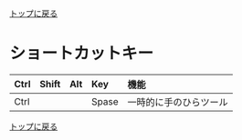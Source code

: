 [トップに戻る](../index.md)

# ショートカットキー

|Ctrl|Shift|Alt|Key|機能|
|:---|:---|:---|:---|:---|
|Ctrl|||Spase|一時的に手のひらツール|

[トップに戻る](../index.md)

